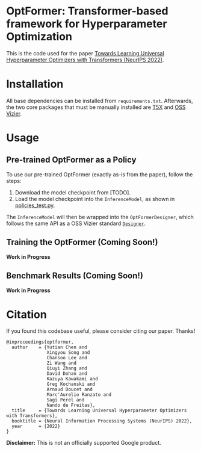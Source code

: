 # OptFormer: Transformer-based framework for Hyperparameter Optimization
This is the code used for the paper [Towards Learning Universal Hyperparameter Optimizers with Transformers (NeurIPS 2022)](https://arxiv.org/abs/2205.13320).

# Installation
All base dependencies can be installed from `requirements.txt`. Afterwards, the two core packages that must be manually installed are [T5X](https://github.com/google-research/t5x) and [OSS Vizier](https://github.com/google/vizier).

# Usage

## Pre-trained OptFormer as a Policy
To use our pre-trained OptFormer (exactly as-is from the paper), follow the steps:

1. Download the model checkpoint from [TODO].
2. Load the model checkpoint into the `InferenceModel`, as shown in [policies_test.py](https://github.com/google-research/optformer/blob/main/optformer/t5x/policies.py).

The `InferenceModel` will then be wrapped into the `OptFormerDesigner`, which follows the same API as a OSS Vizier standard [`Designer`](https://oss-vizier.readthedocs.io/en/latest/guides/developer/writing_algorithms.html).

## Training the OptFormer (Coming Soon!)
**Work in Progress**

## Benchmark Results (Coming Soon!)
**Work in Progress**

# Citation
If you found this codebase useful, please consider citing our paper. Thanks!

```
@inproceedings{optformer,
  author    = {Yutian Chen and
               Xingyou Song and
               Chansoo Lee and
               Zi Wang and
               Qiuyi Zhang and
               David Dohan and
               Kazuya Kawakami and
               Greg Kochanski and
               Arnaud Doucet and
               Marc'Aurelio Ranzato and
               Sagi Perel and
               Nando de Freitas},
  title     = {Towards Learning Universal Hyperparameter Optimizers with Transformers},
  booktitle = {Neural Information Processing Systems (NeurIPS) 2022},
  year      = {2022}
}
```

**Disclaimer:** This is not an officially supported Google product.
